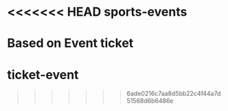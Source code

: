 <<<<<<< HEAD
sports-events
=============

Based on Event ticket
=======
ticket-event
============
>>>>>>> 6ade0216c7aa8d5bb22c4f44a7d51568d6b6486e

